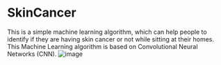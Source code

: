 # SkinCancer
This is a simple machine learning algorithm, which can help people to identify if they are having skin cancer or not while sitting at their homes. This Machine Learning algorithm is based on Convolutional Neural Networks (CNN).
![image](https://github.com/user-attachments/assets/d13cf08a-64af-40b7-ad0a-c01a604efe37)
